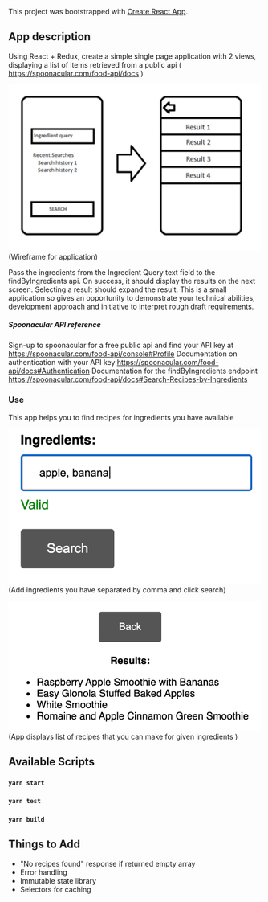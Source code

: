 This project was bootstrapped with [Create React App](https://github.com/facebook/create-react-app).

## App description

Using React + Redux, create a simple single page application with 2 views, displaying a list of items retrieved from a public api ( https://spoonacular.com/food-api/docs )

![Wireframe](src/img/wireframe.jpg)
(Wireframe for application)

Pass the ingredients from the Ingredient Query text field to the findByIngredients api. On success, it should display the results on the next screen. Selecting a result should expand the result.
This is a small application so gives an opportunity to demonstrate your technical abilities, development approach and initiative to interpret rough draft requirements.

##### Spoonacular API reference

Sign-up to spoonacular for a free public api and find your API key at https://spoonacular.com/food-api/console#Profile
Documentation on authentication with your API key https://spoonacular.com/food-api/docs#Authentication
Documentation for the findByIngredients endpoint https://spoonacular.com/food-api/docs#Search-Recipes-by-Ingredients

### Use

This app helps you to find recipes for ingredients you have available

![app-use](src/img/use.png)
(Add ingredients you have separated by comma and click search)

![app-result](src/img/result.png)
(App displays list of recipes that you can make for given ingredients )

## Available Scripts

#### `yarn start`

#### `yarn test`

#### `yarn build`

## Things to Add

- "No recipes found" response if returned empty array
- Error handling
- Immutable state library
- Selectors for caching
